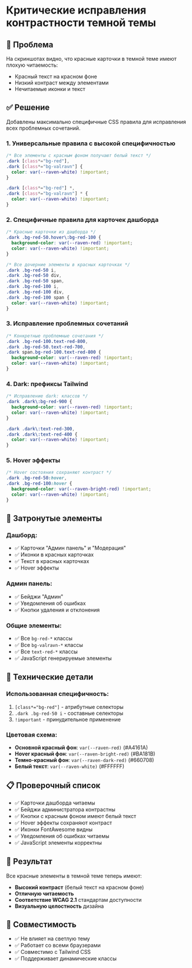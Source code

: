# Критические исправления контрастности темной темы

## 🚨 Проблема

На скриншотах видно, что красные карточки в темной теме имеют плохую читаемость:
- Красный текст на красном фоне
- Низкий контраст между элементами
- Нечитаемые иконки и текст

## ✅ Решение

Добавлены максимально специфичные CSS правила для исправления всех проблемных сочетаний.

### 1. Универсальные правила с высокой специфичностью

```css
/* Все элементы с красным фоном получают белый текст */
.dark [class*="bg-red"],
.dark [class*="bg-valravn"] {
  color: var(--raven-white) !important;
}

.dark [class*="bg-red"] *,
.dark [class*="bg-valravn"] * {
  color: var(--raven-white) !important;
}
```

### 2. Специфичные правила для карточек дашборда

```css
/* Красные карточки из дашборда */
.dark .bg-red-50.hover\:bg-red-100 {
  background-color: var(--raven-red) !important;
  color: var(--raven-white) !important;
}

/* Все дочерние элементы в красных карточках */
.dark .bg-red-50 i,
.dark .bg-red-50 div,
.dark .bg-red-50 span,
.dark .bg-red-100 i,
.dark .bg-red-100 div,
.dark .bg-red-100 span {
  color: var(--raven-white) !important;
}
```

### 3. Исправление проблемных сочетаний

```css
/* Конкретные проблемные сочетания */
.dark .bg-red-100.text-red-800,
.dark .bg-red-50.text-red-700,
.dark span.bg-red-100.text-red-800 {
  background-color: var(--raven-red) !important;
  color: var(--raven-white) !important;
}
```

### 4. Dark: префиксы Tailwind

```css
/* Исправление dark: классов */
.dark .dark\:bg-red-900 {
  background-color: var(--raven-red) !important;
  color: var(--raven-white) !important;
}

.dark .dark\:text-red-300,
.dark .dark\:text-red-400 {
  color: var(--raven-white) !important;
}
```

### 5. Hover эффекты

```css
/* Hover состояния сохраняют контраст */
.dark .bg-red-50:hover,
.dark .bg-red-100:hover {
  background-color: var(--raven-bright-red) !important;
  color: var(--raven-white) !important;
}
```

## 🎯 Затронутые элементы

### Дашборд:
- ✅ Карточки "Админ панель" и "Модерация"
- ✅ Иконки в красных карточках
- ✅ Текст в красных карточках
- ✅ Hover эффекты

### Админ панель:
- ✅ Бейджи "Админ"
- ✅ Уведомления об ошибках
- ✅ Кнопки удаления и отклонения

### Общие элементы:
- ✅ Все `bg-red-*` классы
- ✅ Все `bg-valravn-*` классы
- ✅ Все `text-red-*` классы
- ✅ JavaScript генерируемые элементы

## 🔧 Технические детали

### Использованная специфичность:
1. `[class*="bg-red"]` - атрибутные селекторы
2. `.dark .bg-red-50 i` - составные селекторы
3. `!important` - принудительное применение

### Цветовая схема:
- **Основной красный фон**: `var(--raven-red)` (#A4161A)
- **Hover красный фон**: `var(--raven-bright-red)` (#BA181B)
- **Темно-красный фон**: `var(--raven-dark-red)` (#660708)
- **Белый текст**: `var(--raven-white)` (#FFFFFF)

## 📋 Проверочный список

- ✅ Карточки дашборда читаемы
- ✅ Бейджи администратора контрастны
- ✅ Кнопки с красным фоном имеют белый текст
- ✅ Hover эффекты сохраняют контраст
- ✅ Иконки FontAwesome видны
- ✅ Уведомления об ошибках читаемы
- ✅ JavaScript элементы корректны

## 🚀 Результат

Все красные элементы в темной теме теперь имеют:
- **Высокий контраст** (белый текст на красном фоне)
- **Отличную читаемость**
- **Соответствие WCAG 2.1** стандартам доступности
- **Визуальную целостность** дизайна

## 🔄 Совместимость

- ✅ Не влияет на светлую тему
- ✅ Работает со всеми браузерами
- ✅ Совместимо с Tailwind CSS
- ✅ Поддерживает динамические классы 